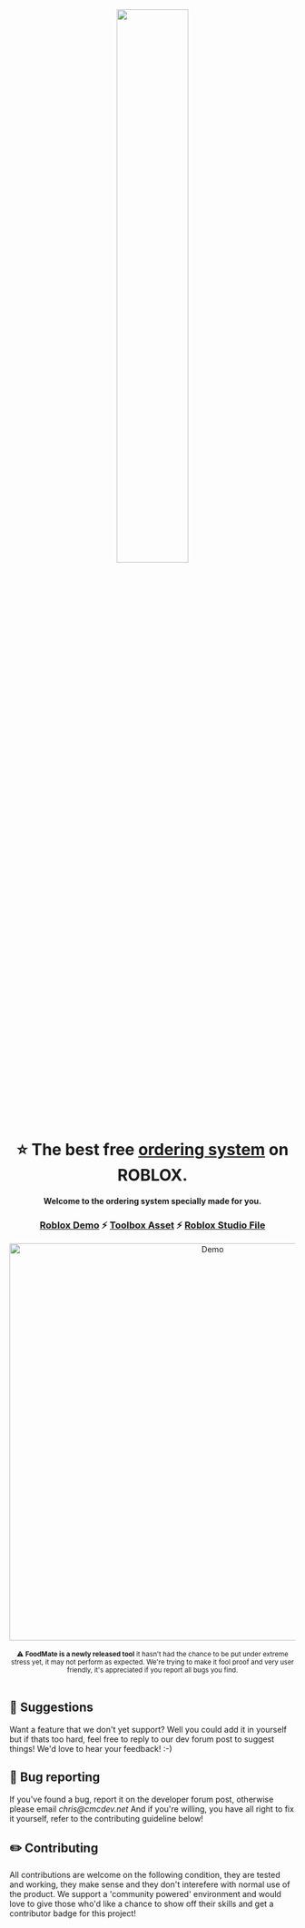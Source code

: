 <div align="center">
<img width=50% src='https://devforum-uploads.s3.dualstack.us-east-2.amazonaws.com/uploads/original/4X/6/e/5/6e570c934d65c42591299255f20a76a33ba4cdc4.png'/>
<h1>⭐  The best free <a href="https://www.roblox.com/games/10017996092/FoodMate">ordering system<a/> on ROBLOX. </h1>
<h4/> Welcome to the ordering system specially made for you.</h4>
<h3><a href="https://www.roblox.com/games/10017996092/FoodMate">Roblox Demo</a> ⚡ <a href="https://www.roblox.com/library/10537069371/FoodMate-V3">Toolbox Asset</a> ⚡ <a href="https://github.com/cmcdevelopments/FoodMateV3/releases/tag/Production">Roblox Studio File</a> </h3>
<img src="https://user-images.githubusercontent.com/55791489/183739994-0ac39c88-97ec-4a89-a151-96b90cb037a8.png" alt="Demo" width="700px">
<br/>
<br/>
<small>⚠️ <b>FoodMate is a newly released tool</b> it hasn't had the chance to be put under extreme stress yet, it may not perform as expected. We're trying to make it fool proof and very user friendly, it's appreciated if you report all bugs you find.</small>
</div>
<br/>
<div align="left">
  <h2>🤔 Suggestions</h2>
  <p>
  Want a feature that we don't yet support? Well you could add it in yourself but if thats too hard, feel free to reply to our dev forum post to suggest things! 
  We'd love to hear your feedback! :-)
  </p>

  <h2>🐛 Bug reporting</h2>
  <p>
  If you've found a bug, report it on the developer forum post, otherwise please email <em>chris@cmcdev.net</em>
  And if you're willing, you have all right to fix it yourself, refer to the contributing guideline below!
  </p>

  <h2>✏️ Contributing</h2>
  <p>
  All contributions are welcome on the following condition, they are tested and working, they make sense and they don't interefere with normal use of the product.
  We support a 'community powered' environment and would love to give those who'd like a chance to show off their skills and get a contributor badge for this project!
  </p>
</div>
